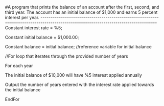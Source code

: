 #A program that prints the balance of an account after the first, second, and third year. The account has an initial balance of $1,000 and earns 5 percent interest per year.
-----------------------------------------------------------------------------------------------------------------------------------------Constant interest rate = %5;

Constant initial balance = $1,000.00;

Constant balance = initial balance; //reference variable for initial balance

//For loop that iterates through the provided number of years

For each year

The initial balance of $10,000 will have %5 interest applied annually 

Output the number of years entered with the interest rate applied towards the initial balance

EndFor

